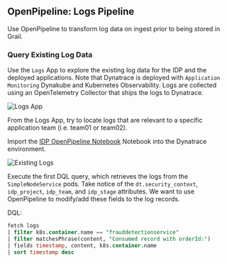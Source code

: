 ## OpenPipeline: Logs Pipeline

Use OpenPipeline to transform log data on ingest prior to being stored in Grail.

### Query Existing Log Data

Use the `Logs` App to explore the existing log data for the IDP and the deployed applications.  Note that Dynatrace is deployed with `Application Monitoring` Dynakube and Kubernetes Observability.  Logs are collected using an OpenTelemetry Collector that ships the logs to Dynatrace.

![Logs App](../../../assets/images/04_01_logs_app_viewer.png)

From the Logs App, try to locate logs that are relevant to a specific application team (i.e. team01 or team02).

Import the [IDP OpenPipeline Notebook](https://github.com/dynatrace-wwse/enablement-openpipeline-segments-iam/blob/main/lab-guide/assets/dynatrace/IDP_%20OpenPipeline_Notebook.json) Notebook into the Dynatrace environment.

![Existing Logs](../../../assets/images/04_01_notebook_query_existing_logs.png)

Execute the first DQL query, which retrieves the logs from the `SimpleNodeService` pods.  Take notice of the `dt.security_context`, `idp_project`, `idp_team`, and `idp_stage` attributes.  We want to use OpenPipeline to modify/add these fields to the log records.

DQL:
```sql
fetch logs
| filter k8s.container.name == "frauddetectionservice"
| filter matchesPhrase(content, "Consumed record with orderId:")
| fields timestamp, content, k8s.container.name
| sort timestamp desc
```
